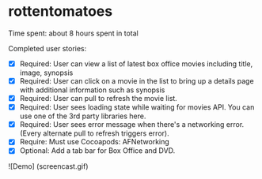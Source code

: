 rottentomatoes
==============

Time spent: about 8 hours spent in total

Completed user stories:

 * [x] Required: User can view a list of latest box office movies including title, image, synopsis
 * [x] Required: User can click on a movie in the list to bring up a details page with additional information such as synopsis
 * [x] Required: User can pull to refresh the movie list.
 * [x] Required: User sees loading state while waiting for movies API.  You can use one of the 3rd party libraries here.
 * [x] Required: User sees error message when there's a networking error. (Every alternate pull to refresh triggers error).
 * [x] Require: Must use Cocoapods: AFNetworking
 * [x] Optional: Add a tab bar for Box Office and DVD.

![Demo] (screencast.gif)
